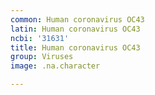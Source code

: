 ```yaml
---
common: Human coronavirus OC43
latin: Human coronavirus OC43
ncbi: '31631'
title: Human coronavirus OC43
group: Viruses
image: .na.character

---
```

